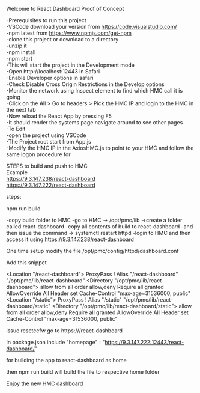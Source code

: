 Welcome to React Dashboard Proof of Concept

-Prerequisites to run this project  
-VSCode download your version from https://code.visualstudio.com/  
-npm latest from https://www.npmjs.com/get-npm  
-clone this project or download to a directory   
-unzip it   
-npm install   
-npm start   
-This will start the project in the Development mode   
-Open http://localhost:12443 in Safari  
-Enable Developer options in safari  
-Check Disable Cross Origin Restrictions in the Develop options  
-Monitor the network using Inspect element to find which HMC call it is going   
-Click on the All > Go to headers > Pick the HMC IP and login to the HMC in the next tab  
-Now reload the React App by pressing F5   
-It should render the systems page navigate around to see other pages   
-To Edit   
-open the project using VSCode  
-The Project root start from App.js  
-Modify the HMC IP in the AxiosHMC.js to point to your HMC and follow the same logon procedure for   
  
  
STEPS to build and push to HMC  
Example  
https://9.3.147.238/react-dashboard  
https://9.3.147.222/react-dashboard  

steps:

npm run build

-copy build folder to HMC
-go to HMC -> /opt/pmc/lib ->create a folder called react-dashboard
-copy all contents of build to react-dashboard
-and then issue the command -> systemctl restart httpd
-login to HMC and then access it using https://9.3.147.238/react-dashboard

One time setup
modify the file  /opt/pmc/config/httpd/dashboard.conf

Add this snippet

<Location "/react-dashboard">
    ProxyPass !
</Location>
Alias "/react-dashboard" "/opt/pmc/lib/react-dashboard"
<Directory "/opt/pmc/lib/react-dashboard">
    allow from all
    order allow,deny
    Require all granted
    AllowOverride All
    Header set Cache-Control "max-age=31536000, public"
</Directory>
<Location "/static">
    ProxyPass !
</Location>
Alias "/static" "/opt/pmc/lib/react-dashboard/static"
<Directory "/opt/pmc/lib/react-dashboard/static">
    allow from all
    order allow,deny
    Require all granted
    AllowOverride All
    Header set Cache-Control "max-age=31536000, public"
</Directory>

issue resetccfw
go to 
https://<hmc-ip>/react-dashboard

In package.json
include 
"homepage" : "https://9.3.147.222:12443/react-dashboard/"

for building the app to react-dashboard as home 

then npm run build will build the file to respective home folder

Enjoy the new HMC dashboard
